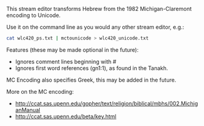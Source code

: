 This stream editor transforms Hebrew from the 1982 Michigan-Claremont encoding to Unicode.

Use it on the command line as you would any other stream editor, e.g.:
```bash
cat wlc420_ps.txt | mctounicode > wlc420_unicode.txt
```

Features (these may be made optional in the future):
- Ignores comment lines beginning with #
- Ignores first word references (gn1:1), as found in the Tanakh.

MC Encoding also specifies Greek, this may be added in the future.

More on the MC encoding:
- http://ccat.sas.upenn.edu/gopher/text/religion/biblical/mbhs/002.MichiganManual
- http://ccat.sas.upenn.edu/beta/key.html
